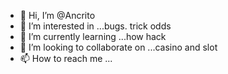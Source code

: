 - 👋 Hi, I’m @Ancrito
- 👀 I’m interested in ...bugs. trick odds 
- 🌱 I’m currently learning ...how hack
- 💞️ I’m looking to collaborate on ...casino and slot 
- 📫 How to reach me ...

<!---
Ancrito/Ancrito is a ✨ special ✨ repository because its `README.md` (this file) appears on your GitHub profile.
You can click the Preview link to take a look at your changes.
--->
